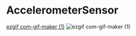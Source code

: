 # AccelerometerSensor

[ezgif com-gif-maker (1)](https://user-images.githubusercontent.com/41232970/95120801-c2b29f00-0756-11eb-89cb-ebe003d4f560.gif) ![ezgif com-gif-maker (1)](https://user-images.githubusercontent.com/41232970/95120801-c2b29f00-0756-11eb-89cb-ebe003d4f560.gif)
